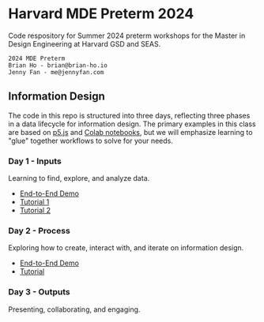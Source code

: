 # Harvard MDE Preterm 2024

Code respository for Summer 2024 preterm workshops for the Master in Design Engineering at Harvard GSD and SEAS.

```
2024 MDE Preterm
Brian Ho - brian@brian-ho.io
Jenny Fan - me@jennyfan.com
```

## Information Design

The code in this repo is structured into three days, reflecting three phases in a data lifecycle for information design. The primary examples in this class are based on [p5.js](https://p5js.org/) and [Colab notebooks](https://colab.google), but we will emphasize learning to "glue" together workflows to solve for your needs.

### Day 1 - Inputs

Learning to find, explore, and analyze data.

- [End-to-End Demo](https://editor.p5js.org/brian-ho/full/kLYveWle6)
- [Tutorial 1](https://editor.p5js.org/brian-ho/sketches/Ju2m4JHZH)
- [Tutorial 2](https://editor.p5js.org/brian-ho/sketches/rRmmwV7P_)

### Day 2 - Process

Exploring how to create, interact with, and iterate on information design.

- [End-to-End Demo](https://editor.p5js.org/brian-ho/full/kJkdAW7-G)
- [Tutorial](https://editor.p5js.org/brian-ho/sketches/w9bzqLkBW)

### Day 3 - Outputs

Presenting, collaborating, and engaging.

[1]:
[1]:
